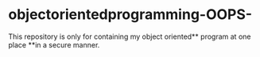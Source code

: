 # objectorientedprogramming-OOPS-
This repository is only for containing my object oriented** program at one place **in a secure manner.
